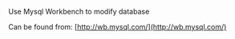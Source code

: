 Use Mysql Workbench to modify database

Can be found from: [http://wb.mysql.com/](http://wb.mysql.com/)
